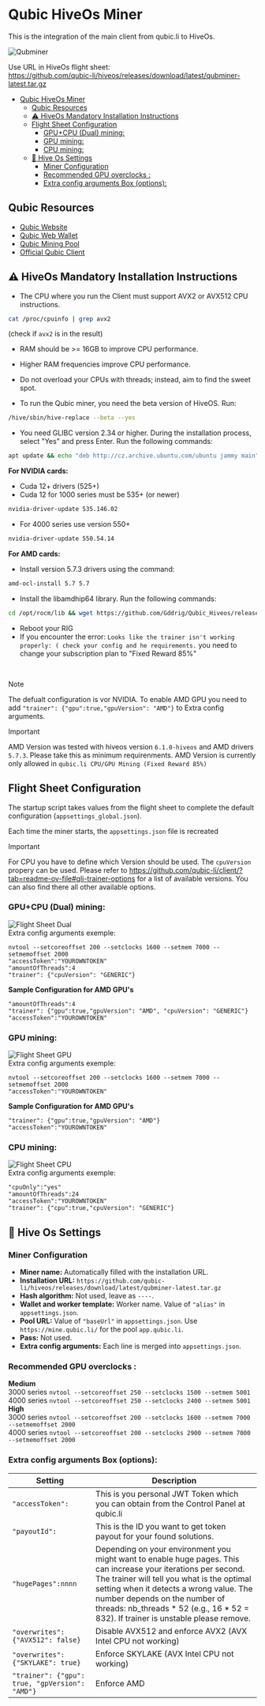 # Qubic HiveOs Miner
This is the integration of the main client from qubic.li to HiveOs.

![Qubminer](/img/Header.png)

Use URL in HiveOs flight sheet:
<br>
https://github.com/qubic-li/hiveos/releases/download/latest/qubminer-latest.tar.gz

- [Qubic HiveOs Miner](#qubic-hiveos-miner)
  - [Qubic Resources](#qubic-resources)
  - [:warning: HiveOs Mandatory Installation Instructions](#warning-hiveos-mandatory-installation-instructions)
  - [Flight Sheet Configuration](#flight-sheet-configuration)
    - [GPU+CPU (Dual) mining:](#gpucpu-dual-mining)
    - [GPU mining:](#gpu-mining)
    - [CPU mining:](#cpu-mining)
  - [:wrench: Hive Os Settings](#wrench-hive-os-settings)
    - [Miner Configuration](#miner-configuration)
    - [Recommended GPU overclocks :](#recommended-gpu-overclocks-)
    - [Extra config arguments Box (options):](#extra-config-arguments-box-options)



## Qubic Resources

- [Qubic Website](https://web.qubic.li/)
- [Qubic Web Wallet](https://wallet.qubic.li/)
- [Qubic Mining Pool](https://app.qubic.li/public/)
- [Official Qubic Client](https://github.com/qubic-li/client?tab=readme-ov-file#download)

## :warning: HiveOs Mandatory Installation Instructions
- The CPU where you run the Client must support AVX2 or AVX512 CPU instructions.
```sh
cat /proc/cpuinfo | grep avx2
```
(check if `avx2` is in the result)
- RAM should be >= 16GB to improve CPU performance.
- Higher RAM frequencies improve CPU performance.
- Do not overload your CPUs with threads; instead, aim to find the sweet spot.

- To run the Qubic miner, you need the beta version of HiveOS. Run:
```sh
/hive/sbin/hive-replace --beta --yes
```
- You need GLIBC version 2.34 or higher. During the installation process, select "Yes" and press Enter.
Run the following commands:
```sh
apt update && echo "deb http://cz.archive.ubuntu.com/ubuntu jammy main" >> /etc/apt/sources.list && apt update && apt install unzip g++ gcc g++-11 -y && apt install libc6 -y && sed -i '/deb http:\/\/cz\.archive\.ubuntu\.com\/ubuntu jammy main/d' /etc/apt/sources.list && apt update
```

**For NVIDIA cards:**
- Cuda 12+ drivers (525+) 
- Cuda 12 for 1000 series must be 535+ (or newer)
```sh
nvidia-driver-update 535.146.02
```
- For 4000 series use version 550+
```sh
nvidia-driver-update 550.54.14
```

**For AMD cards:**
- Install version 5.7.3 drivers using the command:
```sh
amd-ocl-install 5.7 5.7
```
- Install the libamdhip64 library. 
Run the following commands:
```sh
cd /opt/rocm/lib && wget https://github.com/Gddrig/Qubic_Hiveos/releases/download/0.4.1/libamdhip64.so.zip && unzip libamdhip64.so.zip && chmod +rwx /opt/rocm/lib/* && rm libamdhip64.so.zip && cd / && ldconfig
```
- Reboot your RIG
- If you encounter the error: `Looks like the trainer isn't working properly: ( check your config and he requirements.`
you need to change your subscription plan to "Fixed Reward 85%"

<br>

> [!NOTE]
> The defualt configuration is vor NVIDIA. To enable AMD GPU you need to add `"trainer": {"gpu":true,"gpuVersion": "AMD"}` to Extra config arguments. 


> [!IMPORTANT]
> AMD Version was tested with hiveos version `6.1.0-hiveos` and AMD drivers `5.7.3`. Please take this as minimum requirenments.
> AMD Version is currently only allowed in `qubic.li CPU/GPU Mining (Fixed Reward 85%)`


## Flight Sheet Configuration
The startup script takes values from the flight sheet to complete the default configuration (`appsettings_global.json`).

Each time the miner starts, the `appsettings.json` file is recreated


> [!IMPORTANT]
> For CPU you have to define which Version should be used. The `cpuVersion` propery can be used. Please refer to https://github.com/qubic-li/client/?tab=readme-ov-file#qli-trainer-options for a list of available versions. You can also find there all other available options.

### GPU+CPU (Dual) mining:
![Flight Sheet Dual](/img/FlightSheetDual.png)
<br>
Extra config arguments exemple:
```
nvtool --setcoreoffset 200 --setclocks 1600 --setmem 7000 --setmemoffset 2000
"accessToken":"YOUROWNTOKEN"
"amountOfThreads":4
"trainer": {"cpuVersion": "GENERIC"}
```

**Sample Configuration for AMD GPU's**
```
"amountOfThreads":4
"trainer": {"gpu":true,"gpuVersion": "AMD", "cpuVersion": "GENERIC"}
"accessToken":"YOUROWNTOKEN"
```

### GPU mining:
![Flight Sheet GPU](/img/FlightSheetGPU.png)
<br>
Extra config arguments exemple:
```
nvtool --setcoreoffset 200 --setclocks 1600 --setmem 7000 --setmemoffset 2000
"accessToken":"YOUROWNTOKEN"
```

**Sample Configuration for AMD GPU's**
```
"trainer": {"gpu":true,"gpuVersion": "AMD"}
"accessToken":"YOUROWNTOKEN"
```

### CPU mining:
![Flight Sheet CPU](/img/FlightSheetCPU.png)
<br>
Extra config arguments exemple:
```
"cpuOnly":"yes"
"amountOfThreads":24
"accessToken":"YOUROWNTOKEN"
"trainer": {"cpu":true,"cpuVersion": "GENERIC"}
```

## :wrench: Hive Os Settings

### Miner Configuration

- **Miner name:** Automatically filled with the installation URL.
- **Installation URL:** `https://github.com/qubic-li/hiveos/releases/download/latest/qubminer-latest.tar.gz`
- **Hash algorithm:** Not used, leave as `----`.
- **Wallet and worker template:** Worker name. Value of `"alias"` in `appsettings.json`.
- **Pool URL:** Value of `"baseUrl"` in `appsettings.json`. Use `https://mine.qubic.li/` for the pool `app.qubic.li`.
- **Pass:** Not used.
- **Extra config arguments:** Each line is merged into `appsettings.json`.

### Recommended GPU overclocks :  
**Medium**  
3000 series ```nvtool --setcoreoffset 250 --setclocks 1500 --setmem 5001```  
4000 series ```nvtool --setcoreoffset 250 --setclocks 2400 --setmem 5001```  
**High**  
3000 series ```nvtool --setcoreoffset 200 --setclocks 1600 --setmem 7000 --setmemoffset 2000```  
4000 series ```nvtool --setcoreoffset 200 --setclocks 2900 --setmem 7000 --setmemoffset 2000```  


### Extra config arguments Box (options):

| Setting | Description                                                                                                                                                                                                                                  |
| ---- |----------------------------------------------------------------------------------------------------------------------------------------------------------------------------------------------------------------------------------------------|
| ```"accessToken":``` | This is you personal JWT Token which you can obtain from the Control Panel at qubic.li                                                                                                                                                       |
| ```"payoutId":``` | This is the ID you want to get token payout for your found solutions.                                                                                                                                                                        |
| ```"hugePages":nnnn``` | Depending on your environment you might want to enable huge pages. This can increase your iterations per second. The trainer will tell you what is the optimal setting when it detects a wrong value. The number depends on the number of threads: nb_threads * 52 (e.g., 16 * 52 = 832). If trainer is unstable please remove. |
|  ```"overwrites": {"AVX512": false}``` | Disable AVX512 and enforce AVX2 (AVX Intel CPU not working)                                                                                                                                                                                  |
| ```"overwrites": {"SKYLAKE": true}```  | Enforce SKYLAKE (AVX Intel CPU not working)                                                                                                                                                                                                  |
| ```"trainer": {"gpu": true, "gpVersion": "AMD"}```  | Enforce AMD                                                                                                                                                                                                  |
<br>
